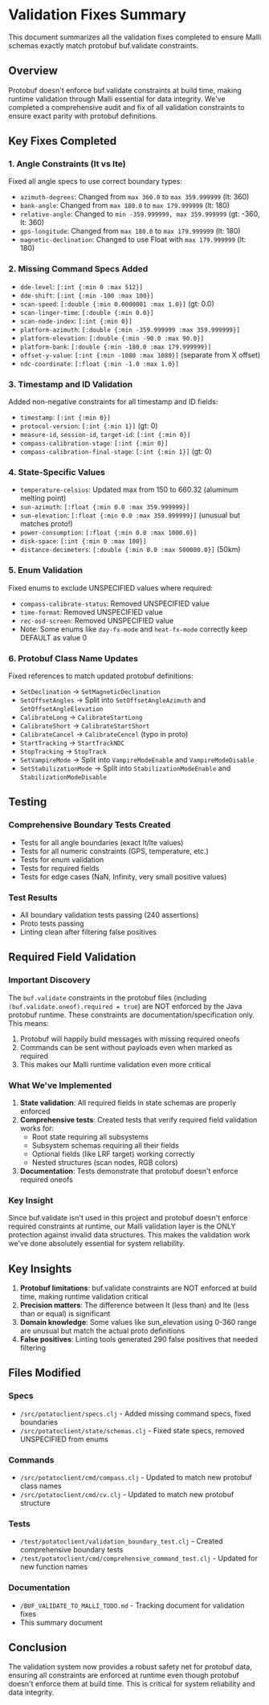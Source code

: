 # Validation Fixes Summary

This document summarizes all the validation fixes completed to ensure Malli schemas exactly match protobuf buf.validate constraints.

## Overview

Protobuf doesn't enforce buf.validate constraints at build time, making runtime validation through Malli essential for data integrity. We've completed a comprehensive audit and fix of all validation constraints to ensure exact parity with protobuf definitions.

## Key Fixes Completed

### 1. Angle Constraints (lt vs lte)
Fixed all angle specs to use correct boundary types:
- `azimuth-degrees`: Changed from `max 360.0` to `max 359.999999` (lt: 360)
- `bank-angle`: Changed from `max 180.0` to `max 179.999999` (lt: 180)
- `relative-angle`: Changed to `min -359.999999, max 359.999999` (gt: -360, lt: 360)
- `gps-longitude`: Changed from `max 180.0` to `max 179.999999` (lt: 180)
- `magnetic-declination`: Changed to use Float with `max 179.999999` (lt: 180)

### 2. Missing Command Specs Added
- `dde-level`: `[:int {:min 0 :max 512}]`
- `dde-shift`: `[:int {:min -100 :max 100}]`
- `scan-speed`: `[:double {:min 0.0000001 :max 1.0}]` (gt: 0.0)
- `scan-linger-time`: `[:double {:min 0.0}]`
- `scan-node-index`: `[:int {:min 0}]`
- `platform-azimuth`: `[:double {:min -359.999999 :max 359.999999}]`
- `platform-elevation`: `[:double {:min -90.0 :max 90.0}]`
- `platform-bank`: `[:double {:min -180.0 :max 179.999999}]`
- `offset-y-value`: `[:int {:min -1080 :max 1080}]` (separate from X offset)
- `ndc-coordinate`: `[:float {:min -1.0 :max 1.0}]`

### 3. Timestamp and ID Validation
Added non-negative constraints for all timestamp and ID fields:
- `timestamp`: `[:int {:min 0}]`
- `protocol-version`: `[:int {:min 1}]` (gt: 0)
- `measure-id`, `session-id`, `target-id`: `[:int {:min 0}]`
- `compass-calibration-stage`: `[:int {:min 0}]`
- `compass-calibration-final-stage`: `[:int {:min 1}]` (gt: 0)

### 4. State-Specific Values
- `temperature-celsius`: Updated max from 150 to 660.32 (aluminum melting point)
- `sun-azimuth`: `[:float {:min 0.0 :max 359.999999}]`
- `sun-elevation`: `[:float {:min 0.0 :max 359.999999}]` (unusual but matches proto!)
- `power-consumption`: `[:float {:min 0.0 :max 1000.0}]`
- `disk-space`: `[:int {:min 0 :max 100}]`
- `distance-decimeters`: `[:double {:min 0.0 :max 500000.0}]` (50km)

### 5. Enum Validation
Fixed enums to exclude UNSPECIFIED values where required:
- `compass-calibrate-status`: Removed UNSPECIFIED value
- `time-format`: Removed UNSPECIFIED value  
- `rec-osd-screen`: Removed UNSPECIFIED value
- Note: Some enums like `day-fx-mode` and `heat-fx-mode` correctly keep DEFAULT as value 0

### 6. Protobuf Class Name Updates
Fixed references to match updated protobuf definitions:
- `SetDeclination` → `SetMagneticDeclination`
- `SetOffsetAngles` → Split into `SetOffsetAngleAzimuth` and `SetOffsetAngleElevation`
- `CalibrateLong` → `CalibrateStartLong`
- `CalibrateShort` → `CalibrateStartShort`
- `CalibrateCancel` → `CalibrateCencel` (typo in proto)
- `StartTracking` → `StartTrackNDC`
- `StopTracking` → `StopTrack`
- `SetVampireMode` → Split into `VampireModeEnable` and `VampireModeDisable`
- `SetStabilizationMode` → Split into `StabilizationModeEnable` and `StabilizationModeDisable`

## Testing

### Comprehensive Boundary Tests Created
- Tests for all angle boundaries (exact lt/lte values)
- Tests for all numeric constraints (GPS, temperature, etc.)
- Tests for enum validation
- Tests for required fields
- Tests for edge cases (NaN, Infinity, very small positive values)

### Test Results
- All boundary validation tests passing (240 assertions)
- Proto tests passing
- Linting clean after filtering false positives

## Required Field Validation

### Important Discovery
The `buf.validate` constraints in the protobuf files (including `(buf.validate.oneof).required = true`) are NOT enforced by the Java protobuf runtime. These constraints are documentation/specification only. This means:

1. Protobuf will happily build messages with missing required oneofs
2. Commands can be sent without payloads even when marked as required
3. This makes our Malli runtime validation even more critical

### What We've Implemented
1. **State validation**: All required fields in state schemas are properly enforced
2. **Comprehensive tests**: Created tests that verify required field validation works for:
   - Root state requiring all subsystems
   - Subsystem schemas requiring all their fields
   - Optional fields (like LRF target) working correctly
   - Nested structures (scan nodes, RGB colors)
3. **Documentation**: Tests demonstrate that protobuf doesn't enforce required oneofs

### Key Insight
Since buf.validate isn't used in this project and protobuf doesn't enforce required constraints at runtime, our Malli validation layer is the ONLY protection against invalid data structures. This makes the validation work we've done absolutely essential for system reliability.

## Key Insights

1. **Protobuf limitations**: buf.validate constraints are NOT enforced at build time, making runtime validation critical
2. **Precision matters**: The difference between lt (less than) and lte (less than or equal) is significant
3. **Domain knowledge**: Some values like sun_elevation using 0-360 range are unusual but match the actual proto definitions
4. **False positives**: Linting tools generated 290 false positives that needed filtering

## Files Modified

### Specs
- `/src/potatoclient/specs.clj` - Added missing command specs, fixed boundaries
- `/src/potatoclient/state/schemas.clj` - Fixed state specs, removed UNSPECIFIED from enums

### Commands
- `/src/potatoclient/cmd/compass.clj` - Updated to match new protobuf class names
- `/src/potatoclient/cmd/cv.clj` - Updated to match new protobuf structure

### Tests
- `/test/potatoclient/validation_boundary_test.clj` - Created comprehensive boundary tests
- `/test/potatoclient/cmd/comprehensive_command_test.clj` - Updated for new function names

### Documentation
- `/BUF_VALIDATE_TO_MALLI_TODO.md` - Tracking document for validation fixes
- This summary document

## Conclusion

The validation system now provides a robust safety net for protobuf data, ensuring all constraints are enforced at runtime even though protobuf doesn't enforce them at build time. This is critical for system reliability and data integrity.